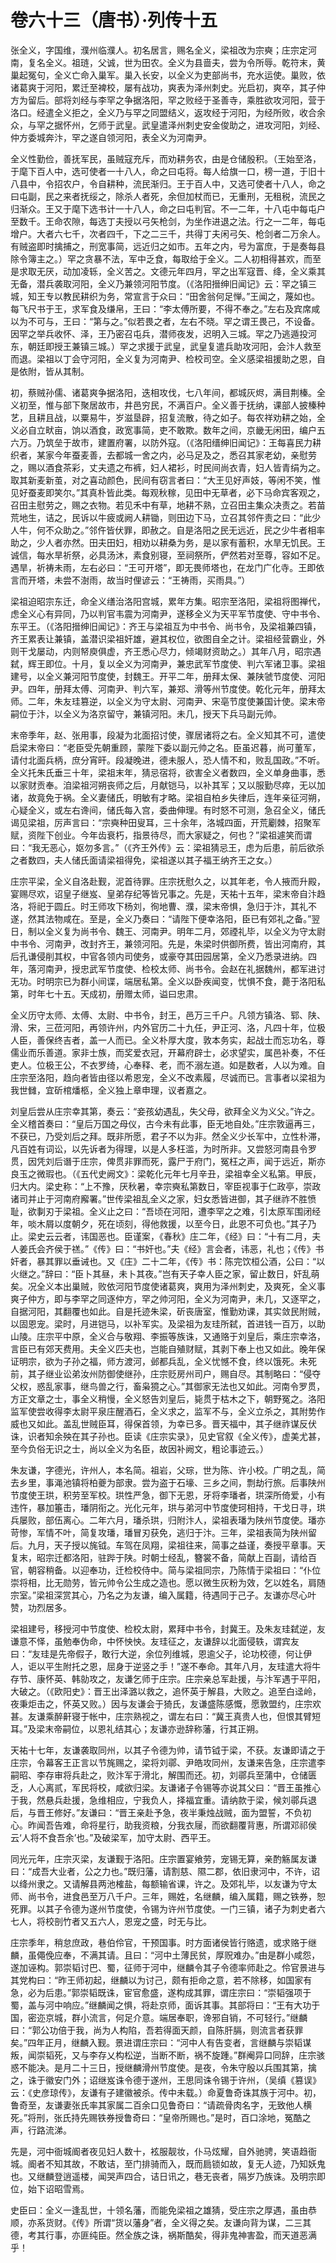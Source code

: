 # 卷六十三（唐书）·列传十五

张全义，字国维，濮州临濮人。初名居言，赐名全义，梁祖改为宗奭；庄宗定河南，复名全义。祖琏，父诚，世为田农。全义为县啬夫，尝为令所辱。乾符末，黄巢起冤句，全义亡命入巢军。巢入长安，以全义为吏部尚书，充水运使。巢败，依诸葛爽于河阳，累迁至裨校，屡有战功，爽表为泽州刺史。光启初，爽卒，其子仲方为留后。部将刘经与李罕之争据洛阳，罕之败经于圣善寺，乘胜欲攻河阳，营于洛口。经遣全义拒之，全义乃与罕之同盟结义，返攻经于河阳，为经所败，收合余众，与罕之据怀州，乞师于武皇。武皇遣泽州刺史安金俊助之，进攻河阳，刘经、仲方委城奔汴，罕之遂自领河阳，表全义为河南尹。

全义性勤俭，善抚军民，虽贼寇充斥，而劝耕务农，由是仓储殷积。（王始至洛，于麾下百人中，选可使者一十八人，命之曰屯将。每人给旗一口，榜一道，于旧十八县中，令招农户，令自耕种，流民渐归。王于百人中，又选可使者十八人，命之曰屯副，民之来者抚绥之，除杀人者死，余但加杖而已，无重刑，无租税，流民之归渐众。王又于麾下选书计一十八人，命之曰屯判官。不一二年，十八屯中每屯户至数千。王命农隙，每选丁夫授以弓矢枪剑，为坐作进退之法。行之一二年，每屯增户。大者六七千，次者四千，下之二三千，共得丁夫闲弓矢、枪剑者二万余人。有贼盗即时擒捕之，刑宽事简，远近归之如市。五年之内，号为富庶，于是奏每县除令簿主之。）罕之贪暴不法，军中乏食，每取给于全义。二人初相得甚欢，而至是求取无厌，动加凌轹，全义苦之。文德元年四月，罕之出军寇晋、绛，全义乘其无备，潜兵袭取河阳，全义乃兼领河阳节度。（《洛阳搢绅旧闻记》云：罕之镇三城，知王专以教民耕织为务，常宣言于众曰：“田舍翁何足惮。”王闻之，蔑如也。每飞尺书于王，求军食及缣帛，王曰：“李太傅所要，不得不奉之。”左右及宾席咸以为不可与，王曰：“第与之。”似若畏之者，左右不晓。罕之谓王畏己，不设备。因罕之举兵收怀、泽，王乃密召屯兵，潜师夜发，迟明入三城。罕之乃逃遁投河东，朝廷即授王兼镇三城。）罕之求援于武皇，武皇复遣兵助攻河阳，会汴人救至而退。梁祖以丁会守河阳，全义复为河南尹、检校司空。全义感梁祖援助之恩，自是依附，皆从其制。

初，蔡贼孙儒、诸葛爽争据洛阳，迭相攻伐，七八年间，都城灰烬，满目荆榛。全义初至，惟与部下聚居故市，井邑穷民，不满百户。全义善于抚纳，课部人披榛种艺，且耕且战，以粟易牛，岁滋垦辟，招复流散，待之如子。每农祥劝耕之始，全义必自立畎亩，饷以酒食，政宽事简，吏不敢欺。数年之间，京畿无闲田，编户五六万。乃筑垒于故市，建置府署，以防外寇。（《洛阳缙绅旧闻记》：王每喜民力耕织者，某家今年蚕麦善，去都城一舍之内，必马足及之，悉召其家老幼，亲慰劳之，赐以酒食茶彩，丈夫遗之布裤，妇人裙衫，时民间尚衣青，妇人皆青绢为之。取其新麦新茧，对之喜动颜色，民间有窃言者曰：“大王见好声妓，等闲不笑，惟见好蚕麦即笑尔。”其真朴皆此类。每观秋稼，见田中无草者，必下马命宾客观之，召田主慰劳之，赐之衣物。若见禾中有草，地耕不熟，立召田主集众决责之。若苗荒地生，诘之，民诉以牛疲或阙人耕锄，则田边下马，立召其邻仵责之曰：“此少人牛，何不众助之。”邻仵皆伏罪，即赦之。自是洛阳之民无远近，民之少牛者相率助之，少人者亦然。田夫田妇，相劝以耕桑为务，是以家有蓄积，水旱无饥民。王诚信，每水旱祈祭，必具汤沐，素食别寝，至祠祭所，俨然若对至尊，容如不足。遇旱，祈祷未雨，左右必曰：“王可开塔”，即无畏师塔也，在龙门广化寺。王即依言而开塔，未尝不澍雨，故当时俚谚云：“王祷雨，买雨具。”）

梁祖迫昭宗东迁，命全义缮治洛阳宫城，累年方集。昭宗至洛阳，梁祖将图禅代，虑全义心有异同，乃以判官韦震为河南尹，遂移全义为天平军节度使、守中书令、东平王。（《洛阳搢绅旧闻记》：齐王与梁祖互为中书令、尚书令，及梁祖兼四镇，齐王累表让兼镇，盖潜识梁祖奸雄，避其权位，欲图自全之计。梁祖经营霸业，外则干戈屡动，内则帑庾俱虚，齐王悉心尽力，倾竭财资助之。）其年八月，昭宗遇弑，辉王即位。十月，复以全义为河南尹，兼忠武军节度使、判六军诸卫事。梁祖建号，以全义兼河阳节度使，封魏王。开平二年，册拜太保、兼陕虢节度使、河阳尹。四年，册拜太傅、河南尹、判六军，兼郑、滑等州节度使。乾化元年，册拜太师。二年，朱友珪篡逆，以全义为守太尉、河南尹、宋亳节度使兼国计使。梁末帝嗣位于汴，以全义为洛京留守，兼镇河阳。未几，授天下兵马副元帅。

末帝季年，赵、张用事，段凝为北面招讨使，骤居诸将之右。全义知其不可，遣使启梁末帝曰：“老臣受先朝重顾，蒙陛下委以副元帅之名。臣虽迟暮，尚可董军，请付北面兵柄，庶分宵旰。段凝晚进，德未服人，恐人情不和，败乱国政。”不听。全义托朱氏垂三十年，梁祖末年，猜忌宿将，欲害全义者数四，全义单身曲事，悉以家财贡奉。洎梁祖河朔丧师之后，月献铠马，以补其军；又以服勤尽瘁，无以加诸，故竟免于祸。全义妻储氏，明敏有才略。梁祖自柏乡失律后，连年亲征河朔，心疑全义，或左右谗间，储氏每入宫，委曲伸理。有时怒不可测，急召全义，储氏谒见梁祖，厉声言曰：“宗奭种田叟耳，三十余年，洛城四面，开荒劚棘，招聚军赋，资陛下创业。今年齿衰朽，指景待尽，而大家疑之，何也？”梁祖遽笑而谓曰：“我无恶心，妪勿多言。”（《齐王外传》云：梁祖猜忌王，虑为后患，前后欲杀之者数四，夫人储氏面请梁祖得免，梁祖遂以其子福王纳齐王之女。）

庄宗平梁，全义自洛赴觐，泥首待罪。庄宗抚慰久之，以其年老，令人掖而升殿，宴赐尽欢，诏皇子继岌、皇弟存纪等皆兄事之。先是，天祐十五年，梁末帝自汴趋洛，将祀于圆丘。时王师攻下杨刘，徇地曹、濮，梁末帝惧，急归于汴，其礼不遂，然其法物咸在。至是，全义乃奏曰：“请陛下便幸洛阳，臣已有郊礼之备。”翌日，制以全义复为尚书令、魏王、河南尹。明年二月，郊禋礼毕，以全义为守太尉中书令、河南尹，改封齐王，兼领河阳。先是，朱梁时供御所费，皆出河南府，其后孔谦侵削其权，中官各领内司使务，或豪夺其田园居第，全义乃悉录进纳。四年，落河南尹，授忠武军节度使、检校太师、尚书令。会赵在礼据魏州，都军进讨无功。时明宗已为群小间谍，端居私第。全义以卧疾闻变，忧惧不食，薨于洛阳私第，时年七十五。天成初，册赠太师，谥曰忠肃。

全义历守太师、太傅、太尉、中书令，封王，邑万三千户。凡领方镇洛、郓、陕、滑、宋，三莅河阳，再领许州，内外官历二十九任，尹正河、洛，凡四十年，位极人臣，善保终吉者，盖一人而已。全义朴厚大度，敦本务实，起战士而忘功名，尊儒业而乐善道。家非士族，而奖爱衣冠，开幕府辟士，必求望实，属邑补奏，不任吏人。位极王公，不衣罗绮，心奉释、老，而不溺左道。如是数者，人以为难。自庄宗至洛阳，趋向者皆由径以希恩宠，全义不改素履，尽诚而已。言事者以梁祖为我世雠，宜斫棺燔柩，全义独上章申理，议者嘉之。

刘皇后尝从庄宗幸其第，奏云：“妾孩幼遇乱，失父母，欲拜全义为义父。”许之。全义稽首奏曰：“皇后万国之母仪，古今未有此事，臣无地自处。”庄宗敦逼再三，不获已，乃受刘后之拜。既非所愿，君子不以为非。然全义少长军中，立性朴滞，凡百姓有词讼，以先诉者为得理，以是人多枉滥，为时所非。又尝怒河南县令罗贯，因凭刘后谮于庄宗，俾贯非罪而死，露尸于府门，冤枉之声，闻于远近，斯亦良玉之微瑕也。（《五代史阙文》：梁乾化元年七月辛丑，梁祖幸全义私第。甲辰，归大内。梁史称：“上不豫，厌秋暑，幸宗奭私第数日，宰臣视事于仁政亭，崇政诸司并止于河南府廨署。”世传梁祖乱全义之家，妇女悉皆进御，其子继祚不胜愤耻，欲剚刃于梁祖。全义止之曰：“吾顷在河阳，遭李罕之之难，引太原军围闭经年，啖木屑以度朝夕，死在顷刻，得他救援，以至今日，此恩不可负也。”其子乃止。梁史云云者，讳国恶也。臣谨案，《春秋》庄二年，《经》曰：“十有二月，夫人姜氏会齐侯于禚。”《传》曰：“书奸也。”夫《经》言会者，讳恶，礼也；《传》书奸者，暴其罪以垂诫也。又《庄》二十二年，《传》书：陈完饮桓公酒，公曰：“以火继之。”辞曰：“臣卜其昼，未卜其夜。”岂有天子幸人臣之家，留止数日，奸乱萌矣。况全义本出巢贼，败依河阳节度使诸葛爽，爽用为泽州刺史，及爽死，全义事爽子仲方，即与李罕之同逐仲方，罕之帅河阳，全义为河南尹，未几，又逐罕之，自据河阳，其翻覆也如此。自是托迹朱梁，斫丧唐室，惟勤劝课，其实敛民附贼，以固恩宠。梁时，月进铠马，以补军实。及梁祖为友珪所弑，首进钱一百万，以助山陵。庄宗平中原，全义合与敬翔、李振等族诛，又通赂于刘皇后，乘庄宗幸洛，言臣已有郊天费用。夫全义匹夫也，岂能自殖财赋，其剥下奉上也又如此。晚年保证明宗，欲为子孙之福，师方渡河，邺都兵乱，全义忧憾不食，终以饿死。未死前，其子继业讼弟汝州防御使继孙，庄宗贬房州司户，赐自尽。其制略曰：“侵夺父权，惑乱家事，继鸟兽之行，畜枭獍之心。”其御家无法也又如此。河南令罗贯，方正文章之士，事全义稍慢，全义怒告刘皇后，毙贯于枯木之下，朝野冤之。洛阳监军使尝收得李太尉平泉庄醒酒石，全义求之，监军不与，全义立杀之，其附势作威也又如此。盖乱世贼臣耳，得保首领，为幸已多。晋天福中，其子继祚谋反伏诛，识者知余殃在其子孙也。臣读《庄宗实录》，见史官叙《全义传》，虚美尤甚，至今负俗无识之士，尚以全义为名臣，故因补阙文，粗论事迹云。）

朱友谦，字德光，许州人，本名简。祖岩，父琮，世为陈、许小校。广明之乱，简去乡里，事渑池镇将柏夔为部隶。尝为盗于石壕、三乡之间，剽劫行旅。后事陕州节度使王珙，积劳至军校。珙性严急，御下无恩，牙将李璠者，珙深所倚爱，小有违忤，暴加箠击，璠阴衔之。光化元年，珙与弟河中节度使珂相持，干戈日寻，珙兵屡败，部伍离心。二年六月，璠杀珙，归附汴人，梁祖表璠为陕州节度使。璠亦苛惨，军情不叶，简复攻璠，璠冒刃获免，逃归于汴。三年，梁祖表简为陕州留后。九月，天子授以旄钺。车驾在凤翔，梁祖往来，简事之益谨，奏授平章事。天复末，昭宗迁都洛阳，驻跸于陕。时朝士经乱，簪裳不备，简献上百副，请给百官，朝容稍备。以迎奉功，迁检校侍中。简与梁祖同宗，乃陈情于梁祖曰：“仆位崇将相，比无勋劳，皆元帅令公生成之造也。愿以微生灰粉为效，乞以姓名，肩随宗室。”梁祖深赏其心，乃名之为友谦，编入属籍，待遇同于己子。友谦亦尽心叶赞，功烈居多。

梁祖建号，移授河中节度使、检校太尉，累拜中书令，封冀王。及朱友珪弑逆，友谦意不怿，虽勉奉伪命，中怀怏怏。友珪征之，友谦辞以北面侵轶，谓宾友曰：“友珪是先帝假子，敢行大逆，余位列维城，恩逾父子，论功校德，何让伊人，讵以平生附托之恩，屈身于逆竖之手！”遂不奉命。其年八月，友珪遣大将牛存节、康怀英、韩勍攻之，友谦乞师于庄宗。庄宗亲总军赴援，与汴军遇于平阳，大破之。（《欧阳史》：晋王出泽潞以救之，追怀英于解县，大败之。追至白迳岭，夜秉炬击之，怀英又败。）因与友谦会于猗氏，友谦盛陈感慨，愿敦盟约，庄宗欢甚。友谦乘醉鼾寝于帐中，庄宗熟视之，谓左右曰：“冀王真贵人也，但恨其臂短耳。”及梁末帝嗣位，以恩礼结其心；友谦亦逊辞称藩，行其正朔。

天祐十七年，友谦袭取同州，以其子令德为帅，请节钺于梁，不获。友谦即请之于庄宗，令幕客王正言以节旄赐之，梁将刘鄩、尹皓攻同州，友谦来告急，庄宗遣李嗣昭、李存审将兵赴之，败汴军于滑北，解围而还。初，刘鄩兵至蒲中，仓储匮乏，人心离贰，军民将校，咸欲归梁。友谦诸子令锡等亦说其父曰：“晋王虽推心于我，然悬兵赴援，急维相应，宁我负人，择福宜重。请纳款于梁，候刘鄩兵退后，与晋王修好。”友谦曰：“晋王亲赴予急，夜半秉烛战贼，面为盟誓，不负初心。昨闻吾告难，命将星行，助我资粮，分我衣屦，而欲翻覆背惠，所谓邓祁侯云‘人将不食吾余’也。”及破梁军，加守太尉、西平王。

同光元年，庄宗灭梁，友谦觐于洛阳。庄宗置宴飨劳，宠锡无算，亲酌觞属友谦曰：“成吾大业者，公之力也。”既归藩，请割慈、隰二郡，依旧隶河中，不许，诏以绛州隶之。又请解县两池榷盐，每额输省课，许之。及郊礼毕，以友谦为守太师、尚书令，进食邑至万八千户。三年，赐姓，名继麟，编入属籍，赐之铁券，恕死罪。以其子令德为遂州节度使，令锡为许州节度使。一门三镇，诸子为刺史者六七人，将校剖竹者又五六人，恩宠之盛，时无与比。

庄宗季年，稍怠庶政，巷伯伶官，干预国事。时方面诸侯皆行赂遗，或求赂于继麟，虽僶俛应奉，不满其请。且曰：“河中土薄民贫，厚贶难办。”由是群小咸怨，遂加诬构。郭崇韬讨巴、蜀，征师于河中，继麟令其子令德率师赴之。伶官景进与其党构曰：“昨王师初起，继麟以为讨己，颇有拒命之意，若不除移，如国家有急，必为后患。”郭崇韬既诛，宦官愈盛，遂构成其罪，谓庄宗曰：“崇韬强项于蜀，盖与河中响应。”继麟闻之惧，将赴京师，面诉其事。其部将曰：“王有大功于国，密迩京城，群小流言，何足介意。端居奉职，谗邪自销，不可轻行。”继麟曰：“郭公功倍于我，尚为人构陷，吾若得面天颜，自陈肝膈，则流言者获罪矣。”四年正月，继麟入觐。景进谓庄宗曰：“河中人有告变者，言继麟与崇韬谋叛，闻崇韬死，又与李存乂构松逆，当断不断，祸不旋踵。”群阉异口同辞，庄宗骇惑不能决。是月二十三日，授继麟滑州节度使。是夜，令朱守殷以兵围其第，擒之，诛于徽安门外；诏继岌诛令德于遂州，王思同诛令锡于许州，（吴缜《篡误》云：《史彦琼传》，友谦有子建徽被杀。传中未载。）命夏鲁奇诛其族于河中。初，鲁奇至，友谦妻张氏率其家属二百余口见鲁奇曰：“请疏骨肉名字，无致他人横死。”将刑，张氏持先赐铁券授鲁奇曰：“皇帝所赐也。”是时，百口涂地，冤酷之声，行路流涕。

先是，河中衙城阍者夜见妇人数十，袨服靓妆，仆马炫耀，自外驰骋，笑语趋衙城。阍者不知其故，不敢诘，至门排骑而入，既而扃锁如故，复无人迹，乃知妖鬼也。又继麟登逍遥楼，闻哭声四合，诘日讯之，巷无丧者，隔岁乃族诛。及明宗即位，始下诏昭雪焉。

史臣曰：全义一逢乱世，十领名藩，而能免梁祖之雄猜，受庄宗之厚遇，虽由恭顺，亦系货财。《传》所谓“货以藩身”者，全义得之矣。友谦向背为谋，二三其德，考其行事，亦匪纯臣。然全族之诛，祸斯酷矣，得非鬼神害盈，而天道恶满乎！
